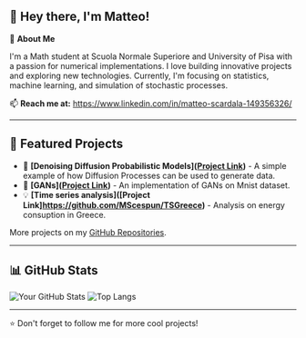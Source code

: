 ## 👋 Hey there, I'm Matteo!

🚀 **About Me**

I'm a Math student at Scuola Normale Superiore and University of Pisa with a passion for numerical implementations. I love building innovative projects and exploring new technologies. Currently, I'm focusing on statistics, machine learning, and simulation of stochastic processes.

📫 **Reach me at:** https://www.linkedin.com/in/matteo-scardala-149356326/

---


## 📌 Featured Projects
- 🧠  **[Denoising Diffusion Probabilistic Models]([Project Link](https://github.com/MScespun/DDPM))** - A simple example of how Diffusion Processes can be used to generate data.
- 🧠 **[GANs]([Project Link](https://github.com/MScespun/GANs))** - An implementation of GANs on Mnist dataset.
- 💡 **[Time series analysis]([Project Link]https://github.com/MScespun/TSGreece)** - Analysis on energy consuption in Greece.

More projects on my [GitHub Repositories](https://github.com/MScespun).

---

## 📊 GitHub Stats
![Your GitHub Stats](https://github-readme-stats.vercel.app/api?username=MScespun&show_icons=true&theme=radical)
![Top Langs](https://github-readme-stats.vercel.app/api/top-langs/?username=MScespun&layout=compact&theme=radical)

---

⭐️ Don't forget to follow me for more cool projects!
